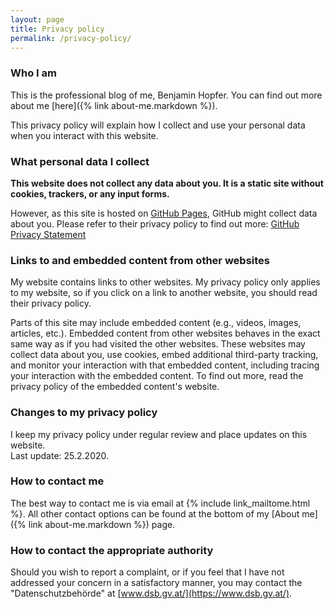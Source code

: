 ```yaml
---
layout: page
title: Privacy policy
permalink: /privacy-policy/
---
```


### Who I am

This is the professional blog of me, Benjamin Hopfer. You can find out more about me
[here]({% link about-me.markdown %}).

This privacy policy will explain how I collect and use your personal data when you
interact with this website.

### What personal data I collect

**This website does not collect any data about you. It is a static site without cookies,
trackers, or any input forms.**  

However, as this site is hosted on [GitHub Pages](https://pages.github.com/), GitHub
might collect data about you. Please refer to their privacy policy to find out more:
[GitHub Privacy
Statement](https://help.github.com/en/github/site-policy/github-privacy-statement)

### Links to and embedded content from other websites

My website contains links to other websites. My privacy policy only applies to my website,
so if you click on a link to another website, you should read their privacy policy.

Parts of this site may include embedded content (e.g., videos, images, articles,
etc.). Embedded content from other websites behaves in the exact same way as if you had
visited the other websites. These websites may collect data about you, use cookies, embed
additional third-party tracking, and monitor your interaction with that embedded content,
including tracing your interaction with the embedded content. To find out more, read the
privacy policy of the embedded content's website.

### Changes to my privacy policy

I keep my privacy policy under regular review and place updates on this website.  
Last update: 25.2.2020.

### How to contact me

The best way to contact me is via email at {% include link_mailtome.html %}. All other
contact options can be found at the bottom of my [About me]({% link about-me.markdown %})
page.

### How to contact the appropriate authority

Should you wish to report a complaint, or if you feel that I have not addressed your
concern in a satisfactory manner, you may contact the "Datenschutzbehörde" at
[www.dsb.gv.at/](https://www.dsb.gv.at/).
